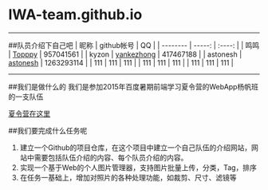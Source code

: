 # IWA-team.github.io
----------
##队员介绍下自己吧
| 昵称        |  github帐号  |  QQ  |
| --------   | -----:  | :----:  |
| 鸣鸣      |   [Topppy](https://github.com/Topppy)   | 957041561  |
| kyzon      |   [yankezhong](https://github.com/yankezhong)   | 417467188 |
| astonesh     |   [astonesh](https://github.com/astonesh)   | 1263293114  |
| 111      |   111   | 111  |
| 111      |   111   | 111  |
| 111     |   111   | 111  |

---------
##我们是做什么的
我们是参加2015年百度暑期前端学习夏令营的WebApp杨帆班的一支队伍

[夏令营在这里](https://github.com/baidu-ife/ife/tree/master/2015_summer)

##我们要完成什么任务呢

1.  建立一个Github的项目仓库，在这个项目中建立一个自己队伍的介绍网站，网站中需要包括队伍介绍的内容、每个队员介绍的内容。
2.  实现一个基于Web的个人图片管理器，支持图片批量上传，分类，Tag，排序
3.  在任务一基础上，增加对照片的各种处理功能，如裁剪、尺寸、滤镜等
